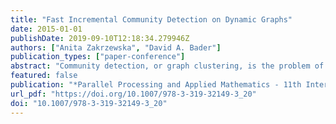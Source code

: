 ```yaml
---
title: "Fast Incremental Community Detection on Dynamic Graphs"
date: 2015-01-01
publishDate: 2019-09-10T12:18:34.279946Z
authors: ["Anita Zakrzewska", "David A. Bader"]
publication_types: ["paper-conference"]
abstract: "Community detection, or graph clustering, is the problem of finding dense groups in a graph. This is important for a variety of applications, from social network analysis to biological interactions. While most work in community detection has focused on static graphs, real data is usually dynamic, changing over time. We present a new algorithm for dynamic community detection that incrementally updates clusters when the graph changes. The method is based on a greedy, modularity maximizing static approach and stores the history of merges in order to backtrack. On synthetic graph tests with known ground truth clusters, it can detect a variety of structural community changes for both small and large batches of edge updates."
featured: false
publication: "*Parallel Processing and Applied Mathematics - 11th International Conference, PPAM 2015, Krakow, Poland, September 6-9, 2015. Revised Selected Papers, Part I*"
url_pdf: "https://doi.org/10.1007/978-3-319-32149-3_20"
doi: "10.1007/978-3-319-32149-3_20"
---
```


